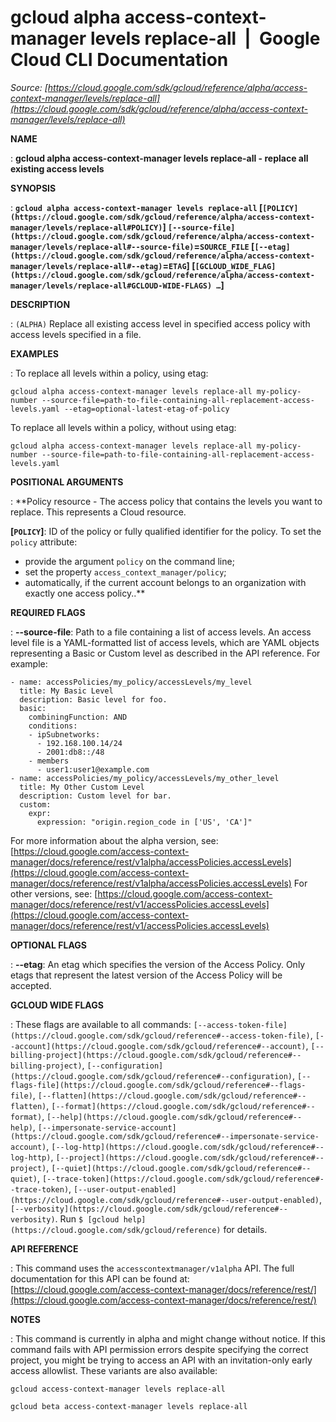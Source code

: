 # gcloud alpha access-context-manager levels replace-all  |  Google Cloud CLI Documentation

*Source: [https://cloud.google.com/sdk/gcloud/reference/alpha/access-context-manager/levels/replace-all](https://cloud.google.com/sdk/gcloud/reference/alpha/access-context-manager/levels/replace-all)*

**NAME**

: **gcloud alpha access-context-manager levels replace-all - replace all existing access levels**

**SYNOPSIS**

: **`gcloud alpha access-context-manager levels replace-all` [`[POLICY](https://cloud.google.com/sdk/gcloud/reference/alpha/access-context-manager/levels/replace-all#POLICY)`] `[--source-file](https://cloud.google.com/sdk/gcloud/reference/alpha/access-context-manager/levels/replace-all#--source-file)`=`SOURCE_FILE` [`[--etag](https://cloud.google.com/sdk/gcloud/reference/alpha/access-context-manager/levels/replace-all#--etag)`=`ETAG`] [`[GCLOUD_WIDE_FLAG](https://cloud.google.com/sdk/gcloud/reference/alpha/access-context-manager/levels/replace-all#GCLOUD-WIDE-FLAGS) …`]**

**DESCRIPTION**

: `(ALPHA)` Replace all existing access level in specified access
policy with access levels specified in a file.

**EXAMPLES**

: To replace all levels within a policy, using etag:

```
gcloud alpha access-context-manager levels replace-all my-policy-number --source-file=path-to-file-containing-all-replacement-access-levels.yaml --etag=optional-latest-etag-of-policy
```

To replace all levels within a policy, without using etag:

```
gcloud alpha access-context-manager levels replace-all my-policy-number --source-file=path-to-file-containing-all-replacement-access-levels.yaml
```

**POSITIONAL ARGUMENTS**

: **Policy resource - The access policy that contains the levels you want to
replace. This represents a Cloud resource.

**[`POLICY`]**:
ID of the policy or fully qualified identifier for the policy.
To set the `policy` attribute:

- provide the argument `policy` on the command line;
- set the property `access_context_manager/policy`;
- automatically, if the current account belongs to an organization with exactly
one access policy..**

**REQUIRED FLAGS**

: **--source-file**:
Path to a file containing a list of access levels.
An access level file is a YAML-formatted list of access levels, which are YAML
objects representing a Basic or Custom level as described in the API reference.
For example:

```
- name: accessPolicies/my_policy/accessLevels/my_level
  title: My Basic Level
  description: Basic level for foo.
  basic:
    combiningFunction: AND
    conditions:
    - ipSubnetworks:
      - 192.168.100.14/24
      - 2001:db8::/48
    - members
      - user1:user1@example.com
- name: accessPolicies/my_policy/accessLevels/my_other_level
  title: My Other Custom Level
  description: Custom level for bar.
  custom:
    expr:
      expression: "origin.region_code in ['US', 'CA']"
```

For more information about the alpha version, see: [https://cloud.google.com/access-context-manager/docs/reference/rest/v1alpha/accessPolicies.accessLevels](https://cloud.google.com/access-context-manager/docs/reference/rest/v1alpha/accessPolicies.accessLevels)
For other versions, see: [https://cloud.google.com/access-context-manager/docs/reference/rest/v1/accessPolicies.accessLevels](https://cloud.google.com/access-context-manager/docs/reference/rest/v1/accessPolicies.accessLevels)

**OPTIONAL FLAGS**

: **--etag**:
An etag which specifies the version of the Access Policy. Only etags that
represent the latest version of the Access Policy will be accepted.

**GCLOUD WIDE FLAGS**

: These flags are available to all commands: `[--access-token-file](https://cloud.google.com/sdk/gcloud/reference#--access-token-file)`,
`[--account](https://cloud.google.com/sdk/gcloud/reference#--account)`, `[--billing-project](https://cloud.google.com/sdk/gcloud/reference#--billing-project)`,
`[--configuration](https://cloud.google.com/sdk/gcloud/reference#--configuration)`,
`[--flags-file](https://cloud.google.com/sdk/gcloud/reference#--flags-file)`,
`[--flatten](https://cloud.google.com/sdk/gcloud/reference#--flatten)`, `[--format](https://cloud.google.com/sdk/gcloud/reference#--format)`, `[--help](https://cloud.google.com/sdk/gcloud/reference#--help)`, `[--impersonate-service-account](https://cloud.google.com/sdk/gcloud/reference#--impersonate-service-account)`,
`[--log-http](https://cloud.google.com/sdk/gcloud/reference#--log-http)`,
`[--project](https://cloud.google.com/sdk/gcloud/reference#--project)`, `[--quiet](https://cloud.google.com/sdk/gcloud/reference#--quiet)`, `[--trace-token](https://cloud.google.com/sdk/gcloud/reference#--trace-token)`, `[--user-output-enabled](https://cloud.google.com/sdk/gcloud/reference#--user-output-enabled)`,
`[--verbosity](https://cloud.google.com/sdk/gcloud/reference#--verbosity)`.
Run `$ [gcloud help](https://cloud.google.com/sdk/gcloud/reference)` for details.

**API REFERENCE**

: This command uses the `accesscontextmanager/v1alpha` API. The full
documentation for this API can be found at: [https://cloud.google.com/access-context-manager/docs/reference/rest/](https://cloud.google.com/access-context-manager/docs/reference/rest/)

**NOTES**

: This command is currently in alpha and might change without notice. If this
command fails with API permission errors despite specifying the correct project,
you might be trying to access an API with an invitation-only early access
allowlist. These variants are also available:

```
gcloud access-context-manager levels replace-all
```

```
gcloud beta access-context-manager levels replace-all
```